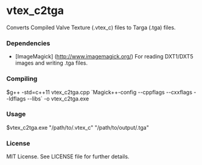 vtex_c2tga
=======

Converts Compiled Valve Texture (.vtex_c) files to Targa (.tga) files.

### Dependencies
 
 * [ImageMagick] (http://www.imagemagick.org/) For reading DXT1/DXT5 images and writing .tga files.

### Compiling

$g++ -std=c++11 vtex_c2tga.cpp \`Magick++-config --cppflags --cxxflags --ldflags --libs\` -o vtex_c2tga.exe

### Usage

$vtex_c2tga.exe "/path/to/.vtex_c" "/path/to/output/.tga"

### License

MIT License. See LICENSE file for further details.